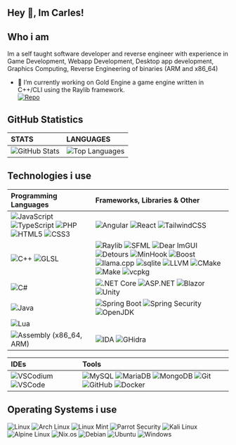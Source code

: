 ## Hey 👋, Im Carles!

## Who i am
Im a self taught software developer and reverse engineer with experience in Game Development, Webapp Development, Desktop app development, Graphics Computing, Reverse Engineering of binaries (ARM and x86_64)

- 🔭 I’m currently working on Gold Engine a game engine written in C++/CLI using the Raylib framework. <br>
[![Repo](https://github-readme-stats.vercel.app/api/pin/?username=carlesgarceran&repo=goldengine&theme=tokyonight)](https://github.com/carlesgarceran/goldengine)


## GitHub Statistics

|   STATS    |   LANGUAGES    |
|:-----------|:---------------|
| ![GitHub Stats](https://github-readme-stats.vercel.app/api?username=CarlesGarceran&show_icons=true&theme=tokyonight) | ![Top Languages](https://github-readme-stats.vercel.app/api/top-langs/?username=CarlesGarceran&layout=pie&theme=tokyonight) |

## Technologies i use

|    Programming Languages   |   Frameworks, Libraries & Other    |
|:----------------------------|:----------------------------------|
| ![JavaScript](https://img.shields.io/badge/-JavaScript-DBB30F?style=for-the-badge&logo=javascript&logoColor=white) ![TypeScript](https://img.shields.io/badge/-TypeScript-3178C6?style=for-the-badge&logo=typescript&logoColor=white) ![PHP](https://img.shields.io/badge/-PHP-777BB4?style=for-the-badge&logo=php&logoColor=white) ![HTML5](https://img.shields.io/badge/-HTML5-E34F26?style=for-the-badge&logo=html5&logoColor=white) ![CSS3](https://img.shields.io/badge/-CSS3-1572B6?style=for-the-badge&logo=css3&logoColor=white) | ![Angular](https://img.shields.io/badge/Angular-BF2E85?style=for-the-badge&logo=angular&logoColor=white) ![React](https://img.shields.io/badge/React-09AAE3?style=for-the-badge&logo=react&logoColor=white) ![TailwindCSS](https://img.shields.io/badge/Tailwind_CSS-06B6D4?style=for-the-badge&logo=tailwindcss&logoColor=white)
|  ![C++](https://img.shields.io/badge/C++-07A6E0?style=for-the-badge&logo=cplusplus&logoColor=white) ![GLSL](https://img.shields.io/badge/GLSL-005FA1?style=for-the-badge&logo=opengl&logoColor=white) | ![Raylib](https://img.shields.io/badge/Raylib-000000?style=for-the-badge&logo=raylib&logoColor=white) ![SFML](https://img.shields.io/badge/SFML-2DA813?style=for-the-badge&logo=SFML&logoColor=white) ![Dear ImGUI](https://img.shields.io/badge/Dear's_ImGui-000000?style=for-the-badge&logo=framework&logoColor=white) ![Detours](https://img.shields.io/badge/Detours-000000?style=for-the-badge&logo=framework&logoColor=white) ![MinHook](https://img.shields.io/badge/MinHook-000000?style=for-the-badge&logo=framework&logoColor=white) ![Boost](https://img.shields.io/badge/Boost-000000?style=for-the-badge&logo=framework&logoColor=white) ![llama.cpp](https://img.shields.io/badge/llama.cpp-000000?style=for-the-badge&logo=ollama&logoColor=white) ![sqlite](https://img.shields.io/badge/SQLite-003B57?style=for-the-badge&logo=sqlite&logoColor=white) ![LLVM](https://img.shields.io/badge/LLVM-262D3A?style=for-the-badge&logo=llvm&logoColor=white) ![CMake](https://img.shields.io/badge/CMake-064F8C?style=for-the-badge&logo=cmake&logoColor=white) ![Make](https://img.shields.io/badge/Make-6D00CC?style=for-the-badge&logo=make&logoColor=white) ![vcpkg](https://img.shields.io/badge/VCPKG-003B57?style=for-the-badge&logo=framework&logoColor=white)
|  ![C#](https://img.shields.io/badge/-C%23-239120?style=for-the-badge&logo=.net&logoColor=white) | ![.NET Core](https://img.shields.io/badge/.NET_Core-420782?style=for-the-badge&logo=.net&logoColor=white) ![ASP.NET](https://img.shields.io/badge/ASP.NET-420782?style=for-the-badge&logo=.net&logoColor=white) ![Blazor](https://img.shields.io/badge/Blazor-420782?style=for-the-badge&logo=blazor&logoColor=white) ![Unity](https://img.shields.io/badge/Unity_Engine-000000?style=for-the-badge&logo=unity&logoColor=white)
|  ![Java](https://img.shields.io/badge/-Java-239120?style=for-the-badge&logo=coffeescript&logoColor=white) | ![Spring Boot](https://img.shields.io/badge/Spring_Boot-6DB33F?style=for-the-badge&logo=springboot&logoColor=white) ![Spring Security](https://img.shields.io/badge/Spring_Security-6DB33F?style=for-the-badge&logo=springsecurity&logoColor=white) ![OpenJDK](https://img.shields.io/badge/OpenJDK-000000?style=for-the-badge&logo=openjdk&logoColor=white) 
|  ![Lua](https://img.shields.io/badge/Lua-0B1078?style=for-the-badge&logo=lua&logoColor=white)
|  ![Assembly (x86_64, ARM)](https://img.shields.io/badge/Assembly_(x86__64,_ARM)-654FF0?style=for-the-badge&logo=webassembly&logoColor=white) | ![IDA](https://img.shields.io/badge/IDA_(The_Interactive_Disassembler)-654FF0?style=for-the-badge&logo=webassembly&logoColor=white) ![GHidra](https://img.shields.io/badge/GHidra-654FF0?style=for-the-badge&logo=webassembly&logoColor=white) |

|   IDEs   |   Tools   |
|:----------|:-----------|
| ![VSCodium](https://img.shields.io/badge/-VSCodium-2F80ED?style=for-the-badge&logo=vscodium&logoColor=white) ![VSCode](https://img.shields.io/badge/-Visual_Studio_Code-2F80ED?style=for-the-badge&logo=vscodium&logoColor=white) | ![MySQL](https://img.shields.io/badge/-MySQL-4479A1?style=for-the-badge&logo=mysql&logoColor=white) ![MariaDB](https://img.shields.io/badge/-MariaDB-003545?style=for-the-badge&logo=mariadb&logoColor=white) ![MongoDB](https://img.shields.io/badge/-MongoDB-47A248?style=for-the-badge&logo=mongodb&logoColor=white) ![Git](https://img.shields.io/badge/-Git-F05032?style=for-the-badge&logo=git&logoColor=white) ![GitHub](https://img.shields.io/badge/-GitHub-181717?style=for-the-badge&logo=github&logoColor=white) ![Docker](https://img.shields.io/badge/-Docker-2496ED?style=for-the-badge&logo=docker&logoColor=white)


## Operating Systems i use

![Linux](https://img.shields.io/badge/Linux-0E5287?style=for-the-badge&logo=linux&logoColor=white)
![Arch Linux](https://img.shields.io/badge/Arch_Linux-1793D1?style=for-the-badge&logo=archlinux&logoColor=white)
![Linux Mint](https://img.shields.io/badge/Linux_Mint-86BE43?style=for-the-badge&logo=linuxmint&logoColor=white)
![Parrot Security](https://img.shields.io/badge/Parrot_Security-15E0ED?style=for-the-badge&logo=parrotsecurity&logoColor=white)
![Kali Linux](https://img.shields.io/badge/Kali_Linux-557C94?style=for-the-badge&logo=kalilinux&logoColor=white)
![Alpine Linux](https://img.shields.io/badge/Alpine_Linux-0D597F?style=for-the-badge&logo=alpinelinux&logoColor=white)
![Nix.os](https://img.shields.io/badge/NixOs-5277C3?style=for-the-badge&logo=nixos&logoColor=white)
![Debian](https://img.shields.io/badge/Debian-A81D33?style=for-the-badge&logo=debian&logoColor=white)
![Ubuntu](https://img.shields.io/badge/Ubuntu-E95420?style=for-the-badge&logo=ubuntu&logoColor=white)
![Windows](https://img.shields.io/badge/Windows-0078D6?style=for-the-badge&logo=win32&logoColor=white)

<!--
**CarlesGarceran/CarlesGarceran** is a ✨ _special_ ✨ repository because its `README.md` (this file) appears on your GitHub profile.

Here are some ideas to get you started:

[!Virtualbox](https://img.shields.io/badge/-VM_VirtualBox-0095D5?style=flat-square&logo=virtualbox&logoColor=white) [!vmware](https://img.shields.io/badge/VMWare-0095D5?style=flat-square&logo=vmware&logoColor=white) [!Neovim](https://img.shields.io/badge/Neovim-0095D5?style=flat-square&logo=neovim&logoColor=white) [!Vim](https://img.shields.io/badge/Vim-0095D5?style=flat-square&logo=vim&logoColor=white)

- 🌱 I’m currently learning ...
- 👯 I’m looking to collaborate on ...
- 🤔 I’m looking for help with ...
- 💬 Ask me about ...
- 📫 How to reach me: ...
- 😄 Pronouns: ...
- ⚡ Fun fact: ...
-->
